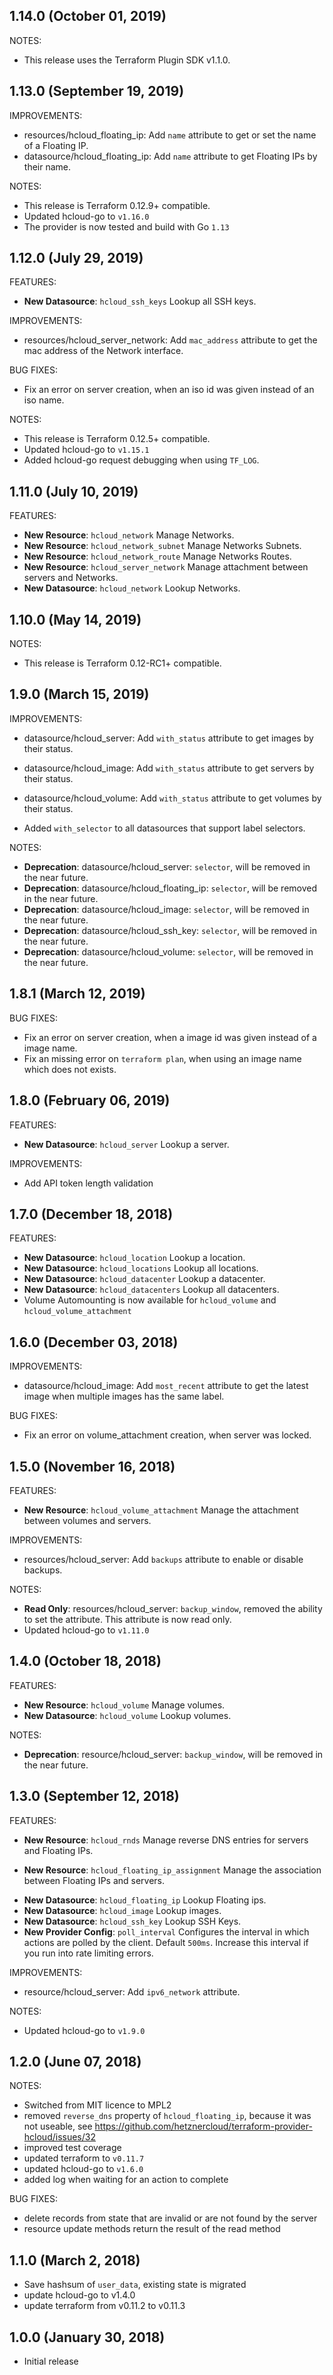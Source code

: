 ## 1.14.0 (October 01, 2019)

NOTES:
* This release uses the Terraform Plugin SDK v1.1.0.

## 1.13.0 (September 19, 2019)

IMPROVEMENTS:

* resources/hcloud_floating_ip: Add `name` attribute to get or set the name of a Floating IP.
* datasource/hcloud_floating_ip: Add `name` attribute to get Floating IPs by their name.

NOTES:

* This release is Terraform 0.12.9+ compatible. 
* Updated hcloud-go to `v1.16.0`
* The provider is now tested and build with  Go `1.13`

## 1.12.0 (July 29, 2019)

FEATURES:

* **New Datasource**: `hcloud_ssh_keys` Lookup all SSH keys.

IMPROVEMENTS:

* resources/hcloud_server_network: Add `mac_address` attribute to get the mac address of the Network interface.

BUG FIXES:

* Fix an error on server creation, when an iso id was given instead of an iso name.

NOTES:

* This release is Terraform 0.12.5+ compatible. 
* Updated hcloud-go to `v1.15.1`
* Added hcloud-go request debugging when using `TF_LOG`.

## 1.11.0 (July 10, 2019)

FEATURES:

* **New Resource**: `hcloud_network` Manage Networks.
* **New Resource**: `hcloud_network_subnet` Manage Networks Subnets.
* **New Resource**: `hcloud_network_route` Manage Networks Routes.
* **New Resource**: `hcloud_server_network` Manage attachment between servers and Networks.
* **New Datasource**: `hcloud_network` Lookup Networks.

## 1.10.0 (May 14, 2019)

NOTES:
* This release is Terraform 0.12-RC1+ compatible. 

## 1.9.0 (March 15, 2019)

IMPROVEMENTS:

* datasource/hcloud_server: Add `with_status` attribute to get images by their status.
* datasource/hcloud_image: Add `with_status` attribute to get servers by their status.
* datasource/hcloud_volume: Add `with_status` attribute to get volumes by their status.

* Added `with_selector` to all datasources that support label selectors.

NOTES:

* **Deprecation**: datasource/hcloud_server: `selector`, will be removed in the near future.
* **Deprecation**: datasource/hcloud_floating_ip: `selector`, will be removed in the near future.
* **Deprecation**: datasource/hcloud_image: `selector`, will be removed in the near future.
* **Deprecation**: datasource/hcloud_ssh_key: `selector`, will be removed in the near future.
* **Deprecation**: datasource/hcloud_volume: `selector`, will be removed in the near future.

## 1.8.1 (March 12, 2019)

BUG FIXES:
* Fix an error on server creation, when a image id was given instead of a image name.
* Fix an missing error on `terraform plan`, when using an image name which does not exists. 

## 1.8.0 (February 06, 2019)

FEATURES:
* **New Datasource**: `hcloud_server` Lookup a server.

IMPROVEMENTS:
* Add API token length validation

## 1.7.0 (December 18, 2018)

FEATURES:
* **New Datasource**: `hcloud_location` Lookup a location.
* **New Datasource**: `hcloud_locations` Lookup all locations.
* **New Datasource**: `hcloud_datacenter` Lookup a datacenter.
* **New Datasource**: `hcloud_datacenters` Lookup all datacenters.
* Volume Automounting is now available for `hcloud_volume` and `hcloud_volume_attachment`

## 1.6.0 (December 03, 2018)

IMPROVEMENTS:
* datasource/hcloud_image: Add `most_recent` attribute to get the latest image when multiple images has the same label.

BUG FIXES:
* Fix an error on volume_attachment creation, when server was locked.

## 1.5.0 (November 16, 2018)

FEATURES:
* **New Resource**: `hcloud_volume_attachment` Manage the attachment between volumes and servers.

IMPROVEMENTS:
* resources/hcloud_server: Add `backups` attribute to enable or disable backups.

NOTES:
* **Read Only**: resources/hcloud_server: `backup_window`, removed the ability to set the attribute. This attribute is now read only.
* Updated hcloud-go to `v1.11.0`

## 1.4.0 (October 18, 2018)

FEATURES:

* **New Resource**: `hcloud_volume` Manage volumes.
* **New Datasource**: `hcloud_volume` Lookup volumes.

NOTES:

* **Deprecation**: resource/hcloud_server: `backup_window`, will be removed in the near future.

## 1.3.0 (September 12, 2018)

FEATURES:

- **New Resource**: `hcloud_rnds` Manage reverse DNS entries for servers and Floating IPs.
* **New Resource**: `hcloud_floating_ip_assignment` Manage the association between Floating IPs and servers.
- **New Datasource**: `hcloud_floating_ip` Lookup Floating ips.
- **New Datasource**: `hcloud_image` Lookup images.
- **New Datasource**: `hcloud_ssh_key` Lookup SSH Keys.
- **New Provider Config**: `poll_interval`  Configures the interval in which actions are polled by the client. Default `500ms`. Increase this interval if you run into rate limiting errors.

IMPROVEMENTS:

* resource/hcloud_server: Add `ipv6_network` attribute.

NOTES:

* Updated hcloud-go to `v1.9.0`

## 1.2.0 (June 07, 2018)

NOTES:

* Switched from MIT licence to MPL2
* removed `reverse_dns` property of `hcloud_floating_ip`, because it was not useable, see https://github.com/hetznercloud/terraform-provider-hcloud/issues/32
* improved test coverage
* updated terraform to `v0.11.7`
* updated hcloud-go to `v1.6.0`
* added log when waiting for an action to complete

BUG FIXES:

* delete records from state that are invalid or are not found by the server
* resource update methods return the result of the read method

## 1.1.0 (March 2, 2018)

* Save hashsum of `user_data`, existing state is migrated
* update hcloud-go to v1.4.0
* update terraform from v0.11.2 to v0.11.3

## 1.0.0 (January 30, 2018)

* Initial release
